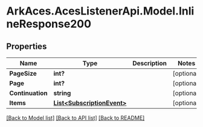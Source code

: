 # ArkAces.AcesListenerApi.Model.InlineResponse200
## Properties

Name | Type | Description | Notes
------------ | ------------- | ------------- | -------------
**PageSize** | **int?** |  | [optional] 
**Page** | **int?** |  | [optional] 
**Continuation** | **string** |  | [optional] 
**Items** | [**List&lt;SubscriptionEvent&gt;**](SubscriptionEvent.md) |  | [optional] 

[[Back to Model list]](../README.md#documentation-for-models) [[Back to API list]](../README.md#documentation-for-api-endpoints) [[Back to README]](../README.md)

